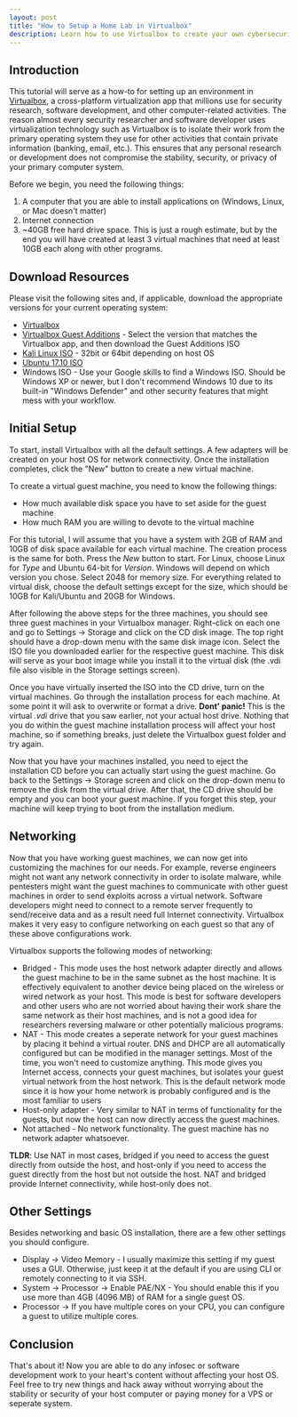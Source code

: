 ```yaml
---
layout: post
title: "How to Setup a Home Lab in Virtualbox"
description: Learn how to use Virtualbox to create your own cybersecurity or development environment without affecting your primary OS 
---
```


## Introduction
This tutorial will serve as a how-to for setting up an environment in [Virtualbox](https://www.virtualbox.org/manual/ch01.html), a cross-platform virtualization app that millions use for security research, software development, and other computer-related activities. The reason almost every security researcher and software developer uses virtualization technology such as Virtualbox is to isolate their work from the primary operating system they use for other activities that contain private information (banking, email, etc.). This ensures that any personal research or development does not compromise the stability, security, or privacy of your primary computer system.

Before we begin, you need the following things:
1. A computer that you are able to install applications on (Windows, Linux, or Mac doesn't matter)
2. Internet connection
3. ~40GB free hard drive space. This is just a rough estimate, but by the end you will have created at least 3 virtual machines that need at least 10GB each along with other programs.

## Download Resources
Please visit the following sites and, if applicable, download the appropriate versions for your current operating system:
* [Virtualbox](https://www.virtualbox.org/wiki/Downloads)
* [Virtualbox Guest Additions](https://download.virtualbox.org/virtualbox/) - Select the version that matches the Virtualbox app, and then download the Guest Additions ISO
* [Kali Linux ISO](https://www.kali.org/downloads/) - 32bit or 64bit depending on host OS
* [Ubuntu 17.10 ISO](https://www.ubuntu.com/download/desktop)
* Windows ISO - Use your Google skills to find a Windows ISO. Should be Windows XP or newer, but I don't recommend Windows 10 due to its built-in "Windows Defender" and other security features that might mess with your workflow.

## Initial Setup
To start, install Virtualbox with all the default settings. A few adapters will be created on your host OS for network connectivity. Once the installation completes, click the "New" button to create a new virtual machine.

To create a virtual guest machine, you need to know the following things:
* How much available disk space you have to set aside for the guest machine
* How much RAM you are willing to devote to the virtual machine

For this tutorial, I will assume that you have a system with 2GB of RAM and 10GB of disk space available for each virtual machine. The creation process is the same for both. Press the *New* button to start. For Linux, choose Linux for *Type* and Ubuntu 64-bit for *Version*. Windows will depend on which version you chose.  Select 2048 for memory size. For everything related to virtual disk, choose the default settings except for the size, which should be 10GB for Kali/Ubuntu and 20GB for Windows.

After following the above steps for the three machines, you should see three guest machines in your Virtualbox manager. Right-click on each one and go to Settings -> Storage and click on the CD disk image. The top right should have a drop-down menu with the same disk image icon. Select the ISO file you downloaded earlier for the respective guest machine. This disk will serve as your boot image while you install it to the virtual disk (the .vdi file also visible in the Storage settings screen).

Once you have virtually inserted the ISO into the CD drive, turn on the virtual machines. Go through the installation process for each machine. At some point it will ask to overwrite or format a drive. **Dont' panic!** This is the virtual *.vdi* drive that you saw earlier, not your actual host drive. Nothing that you do within the guest machine installation process will affect your host machine, so if something breaks, just delete the Virtualbox guest folder and try again.

Now that you have your machines installed, you need to eject the installation CD before you can actually start using the guest machine. Go back to the Settings -> Storage screen and click on the drop-down menu to remove the disk from the virtual drive. After that, the CD drive should be empty and you can boot your guest machine. If you forget this step, your machine will keep trying to boot from the installation medium.

## Networking
Now that you have working guest machines, we can now get into customizing the machines for our needs. For example, reverse engineers might not want any network connectivity in order to isolate malware, while pentesters might want the guest machines to communicate with other guest machines in order to send exploits across a virtual network. Software developers might need to connect to a remote server frequently to send/receive data and as a result need full Internet connectivity. Virtualbox makes it very easy to configure networking on each guest so that any of these above configurations work.

Virtualbox supports the following modes of networking:
* Bridged - This mode uses the host network adapter directly and allows the guest machine to be in the same subnet as the host machine. It is effectively equivalent to another device being placed on the wireless or wired network as your host. This mode is best for software developers and other users who are not worried about having their work share the same network as their host machines, and is not a good idea for researchers reversing malware or other potentially malicious programs.
* NAT - This mode creates a seperate network for your guest machines by placing it behind a virtual router. DNS and DHCP are all automatically configured but can be modified in the manager settings. Most of the time, you won't need to customize anything. This mode gives you Internet access, connects your guest machines, but isolates your guest virtual network from the host network. This is the default network mode since it is how your home network is probably configured and is the most familiar to users
* Host-only adapter - Very similar to NAT in terms of functionality for the guests, but now the host can now directly access the guest machines.
* Not attached - No network functionality. The guest machine has no network adapter whatsoever.

**TLDR**: Use NAT in most cases, bridged if you need to access the guest directly from outside the host, and host-only if you need to access the guest directly from the host but not outside the host. NAT and bridged provide Internet connectivity, while host-only does not.

## Other Settings
Besides networking and basic OS installation, there are a few other settings you should configure.
* Display -> Video Memory - I usually maximize this setting if my guest uses a GUI. Otherwise, just keep it at the default if you are using CLI or remotely connecting to it via SSH.
* System -> Processor -> Enable PAE/NX - You should enable this if you use more than 4GB (4096 MB) of RAM for a single guest OS.
* Processor -> If you have multiple cores on your CPU, you can configure a guest to utilize multiple cores. 

## Conclusion
That's about it! Now you are able to do any infosec or software development work to your heart's content without affecting your host OS. Feel free to try new things and hack away without worrying about the stability or security of your host computer or paying money for a VPS or seperate system. 
